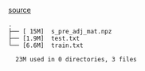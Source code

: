[source](https://github.com/haotangxjtu/MSCL.git)

```
.
├── [ 15M]  s_pre_adj_mat.npz
├── [1.9M]  test.txt
└── [6.6M]  train.txt

  23M used in 0 directories, 3 files
```